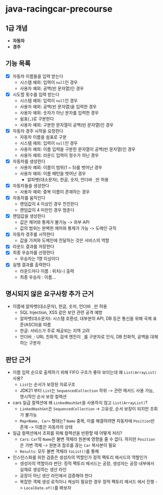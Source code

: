 # java-racingcar-precourse
## 1급 개념
- **자동차**
- **경주**

## 기능 목록
- [x] 자동차 이름들을 입력 받는다
  - 시스템 예외: 입력이 `null`인 경우
  - 사용자 예외: 공백(빈 문자열)인 경우
- [x] 시도할 횟수를 입력 받는다
  - 시스템 예외: 입력이 `null`인 경우
  - 사용자 예외: 공백(빈 문자열)을 입력한 경우
  - 사용자 예외: 숫자가 아닌 문자를 입력한 경우
  - 쉼표(`,`)로 구분한다
  - 사용자 예외: 구분한 문자열이 공백(빈 문자열)인 경우
- [x] 자동차 경주 시작을 요청한다
  - 자동차 이름을 쉼표로 구분
  - 시스템 예외: 입력이 `null`인 경우
  - 사용자 예외: 이름 입력을 구분한 문자열이 공백(빈 문자열)인 경우
  - 사용자 예외: 라운드 입력이 정수가 아닌 경우
- [x] 자동차를 생성한다
  - 사용자 예외: 이름이 범위(1 ~ 5)를 벗어난 경우
  - 사용자 예외: 이름 패턴을 벗어난 경우
    - 알파벳(대소문자), 한글, 숫자, 언더바 `_`만 허용
- [x] 자동차들을 생성한다
  - 사용자 예외: 중복 이름이 존재하는 경우
- [x] 자동차를 움직인다
  - 랜덤값이 4 이상인 경우 전진한다
  - 랜덤값이 4 미만인 경우 멈춘다
- [x] 랜덤값을 생성한다
  - 값은 제어와 통제가 불가능 -> 외부 API
  - 값의 범위는 완벽한 제어와 통제가 가능 -> 도메인 규칙
- [x] 자동차 경주를 시작한다
  - 값을 가져와 도메인에 전달하는 것은 서비스의 역할
- [x] 라운드 결과를 저장한다
- [x] 최종 우승자를 선정한다
  - 우승자는 1명 이상이다
- [x] 실행 결과를 출력한다
  - 라운드마다 이름 : 위치(-) 출력
  - 최종 우승자 : 이름...

## 명시되지 않은 요구사항 추가 근거
- 이름에 알파벳(대소문자), 한글, 숫자, 언더바 `_`만 허용
  - SQL Injection, XSS 같은 보안 관련 공격 예방
  - 알파벳(대소문자): 시스템 호환성, 대부분의 API, DB 등은 통신을 위해 국제 표준(ASCII)을 따름
  - 한글: 서비스가 주로 제공되는 지역 고려
  - 언더바`_`: URL 친화적, 검색 엔진이 `_`를 구분자로 인식, DB 친화적, 공백을 대체하는 구분자

## 판단 근거
- 이름 입력 순으로 출력하기 위해 FIFO 구조가 좋아 보이는데 왜 `List(ArrayList)` 사용?
  - `List`는 순서가 보장된 자료구조
  - JDK21 부터 `List`는 `SequencedCollection` 하위 -> 관련 메서드 사용 가능, 명시적인 순서 보장 컬렉션
- cars 일급 컬렉션에 왜 `LinkedHashSet`을 사용하지 않고 `List(ArrayList)`?
  - `LinkedHashSet`은 `SequencedCollection` -> 고유성, 순서 보장이 되지만 조회가 불가능
  - `Map<Name, Car>` 형태는? `Name` 중복, 이를 해결하려면 자동차에 `Position`만 존재 -> 이름은 자동차의 상태
- 일급 컬렉션에서 조회를 위해 컬렉션을 반환할 때 어떻게 처리?
  - `Cars`: `Car`의 `Name`은 불변 객체라 원본에 영향을 줄 수 없다. 하지만 `Position`은 가변 객체 -> 원본과 참조를 끊는 `Car` 복사본이 필요
  - `Results`: 모두 불변 객체라 `toList()`를 통해
- 인스턴스화를 위한 검증은 생성자의 역할인가 정적 팩토리 메서드의 역할인가
  - 생성자의 역할이라 판단: 정적 팩토리 메서드는 공장, 생성자는 공장 내부에서 실제로 생성하는 생산 라인
  - 공장이 아닌 생산 라인에서 검증해야 한다
  - 복잡한 객체 생성 로직이나 캐싱이 필요한 경우 정적 팩토리 메서드 에서 진행 -> `LocalDate.of()`를 봐보자
